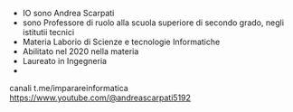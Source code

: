 
- IO sono Andrea Scarpati
- sono Professore di ruolo alla scuola superiore di secondo grado, negli istitutii tecnici
- Materia Laborio di Scienze e tecnologie Informatiche
- Abilitato nel 2020 nella materia
- Laureato in Ingegneria
- 
canali
t.me/imparareinformatica
https://www.youtube.com/@andreascarpati5192
